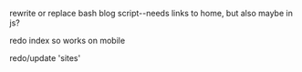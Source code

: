 rewrite or replace bash blog script--needs links to home, but also maybe in js?

redo index so works on mobile

redo/update 'sites'

